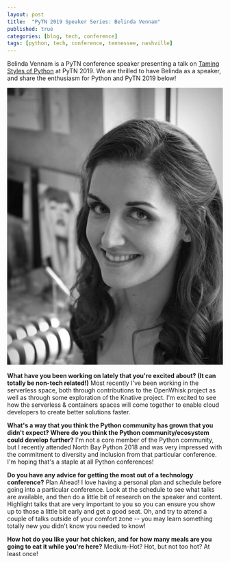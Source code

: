```yaml
---
layout: post
title:  "PyTN 2019 Speaker Series: Belinda Vennam"
published: true
categories: [blog, tech, conference]
tags: [python, tech, conference, tennessee, nashville]
---
```

Belinda Vennam is a PyTN conference speaker presenting a talk on [Taming Styles of Python](https://www.pytennessee.org/talks/taming-styles-of-python-programming "Taming Styles of Python") at PyTN 2019. We are thrilled to have Belinda as a speaker, and share the enthusiasm for Python and PyTN 2019 below!

![Belinda Vennam](/static/img/2019-speakers/belinda_vennam.png)

 **What have you been working on lately that you're excited about? (It can totally be non-tech related!)**
Most recently I've been working in the serverless space, both through contributions to the OpenWhisk project as well as through some exploration of the Knative project. I'm excited to see how the serverless & containers spaces will come together to enable cloud developers to create better solutions faster.

**What's a way that you think the Python community has grown that you didn't expect? Where do you think the Python community/ecosystem could develop further?**
I'm not a core member of the Python community, but I recently attended North Bay Python 2018 and was very impressed with the commitment to diversity and inclusion from that particular conference. I'm hoping that's a staple at all Python conferences!

**Do you have any advice for getting the most out of a technology conference?**
Plan Ahead! I love having a personal plan and schedule before going into a particular conference. Look at the schedule to see what talks are available, and then do a little bit of research on the speaker and content. Highlight talks that are very important to you so you can ensure you show up to those a little bit early and get a good seat. Oh, and try to attend a couple of talks outside of your comfort zone -- you may learn something totally new you didn't know you needed to know!

**How hot do you like your hot chicken, and for how many meals are you going to eat it while you're here?**
Medium-Hot?  Hot, but not too hot?  At least once!